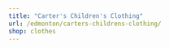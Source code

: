 ```yaml
---
title: "Carter's Children's Clothing"
url: /edmonton/carters-childrens-clothing/
shop: clothes
---
```

